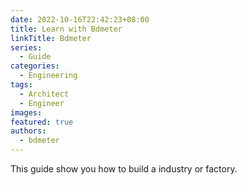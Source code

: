 ```yaml
---
date: 2022-10-16T22:42:23+08:00
title: Learn with Bdmeter
linkTitle: Bdmeter
series:
  - Guide
categories:
  - Engineering
tags:
  - Architect
  - Engineer
images:
featured: true
authors:
  - bdmeter
---
```


This guide show you how to build a industry or factory.
